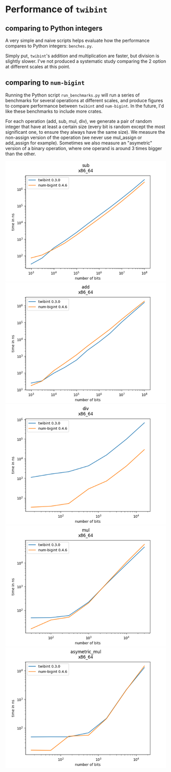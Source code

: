 # Performance of `twibint`

## comparing to Python integers
A very simple and naive scripts helps evaluate how the performance compares to 
Python integers: `benches.py`.

Simply put, `twibint`'s addition and multiplication are faster, but division 
is slightly slower. I've not produced a systematic study comparing the 
2 option at different scales at this point.

## comparing to `num-bigint`
Running the Python script `run_benchmarks.py` will run a series of benchmarks 
for several operations at different scales, and produce figures to compare
performance between `twibint` and `num-bigint`. In the future, I'd like these
benchmarks to include more crates.

For each operation (add, sub, mul, div), we generate a pair of random integer
that have at least a certain size (every bit is random except the most 
significant one, to ensure they always have the same size). We measure the 
non-assign version of the operation (we never use mul_assign or add_assign 
for example). Sometimes we also measure an "asymetric" version of a binary 
operation, where one operand is around 3 times bigger than the other.

![alt text](plots/sub.png "Subtraction")
![alt text](plots/add.png "Addition")
![alt text](plots/div.png "Division")
![alt text](plots/mul.png "Multiplication")
![alt text](plots/asymetric_mul.png "Asymetric multiplication")